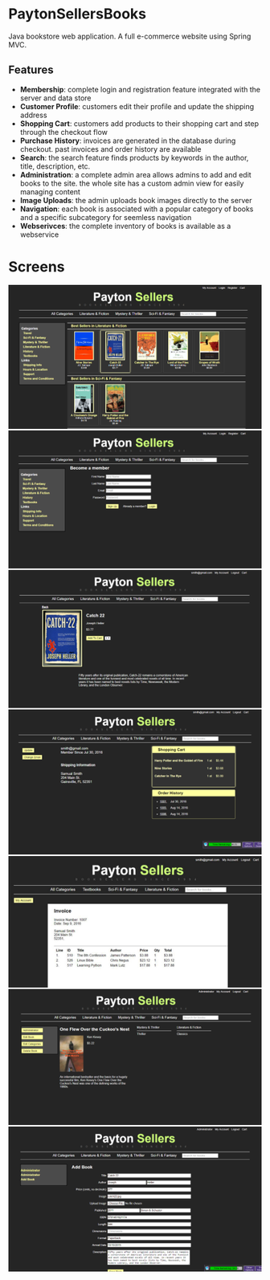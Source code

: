 # PaytonSellersBooks
Java bookstore web application. A full e-commerce website using Spring MVC.

## Features
* **Membership**: complete login and registration feature integrated with the server and data store
* **Customer Profile**: customers edit their profile and update the shipping address
* **Shopping Cart**: customers add products to their shopping cart and step through the checkout flow
* **Purchase History**: invoices are generated in the database during checkout. past invoices and order history
are available
* **Search**: the search feature finds products by keywords in the author, title, description, etc.
* **Administration**: a complete admin area allows admins to add and edit books to the site. the whole site has a custom admin view for easily managing content
* **Image Uploads**: the admin uploads book images directly to the server
* **Navigation**: each book is associated with a popular category of books and a specific subcategory for seemless navigation
* **Webserivces**: the complete inventory of books is available as a webservice


# Screens
![Alt text](/screens/1.jpg)
![Alt text](/screens/2.jpg)
![Alt text](/screens/6.jpg)
![Alt text](/screens/7.jpg)
![Alt text](/screens/8.jpg)
![Alt text](/screens/9.jpg)
![Alt text](/screens/10.jpg)


